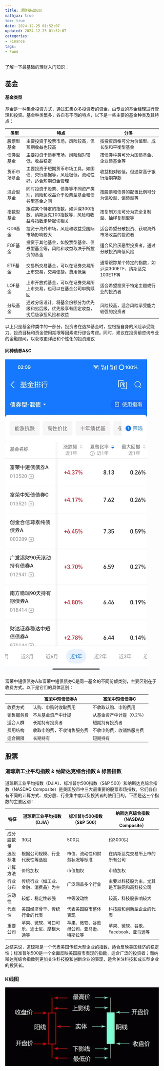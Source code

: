 ```yaml
---
title: 理财基础知识
mathjax: true
toc: true
date: 2024-12-25 01:52:07
updated: 2024-12-25 01:52:07
categories:
- Finance
tags:
- Fund
---
```


了解一下最基础的理财入门知识：

<!--more-->

## 基金

#### 基金类型

基金是一种集合投资方式，通过汇集众多投资者的资金，由专业的基金经理进行管理和投资。基金种类繁多，各自有不同的特点，以下是一些主要的基金种类及其特点：



|      类型      | 特点       | 分类       |
| ---------- | --------------------- | --------------------- |
| 股票型基金   | 主要投资于股票市场，风险较高，但预期收益也较高   | 按投资风格可分为价值型、成长型和平衡型基金   |
| 债券型基金 | 主要投资于债券市场，风险相对较低，收益稳定     | 按债券种类可分为国债基金、企业债基金等 |
| 货币市场基金   | 主要投资于短期货币市场工具，如国债、央行票据等，风险极低，流动性好，适合短期资金管理         | 收益相对较低，但通常高于银行活期存款         |
| 混合型基金   | 同时投资于股票、债券等不同资产类别，风险和收益介于股票型基金和债券型基金之间 | 按股票和债券的配置比例可分为偏股型、偏债型等 |
| 指数型基金   | 跟踪某个特定的指数，如沪深300指数、纳斯达克100指数等，风险和收益与指数走势密切相关             | 按复制方法可分为完全复制型、抽样复制型等             |
| QDII基金   | 投资于海外市场，风险和收益受国际市场影响较大     | 适合希望分散投资、获取海外市场收益的投资者             |
| FOF基金   | 投资于其他基金，如股票型基金、债券型基金等，风险和收益取决于所投资的基金             | 适合风险厌恶型投资者，通过分散投资降低风险            |
| ETF基金   | 交易所交易基金，可以在证券交易所上市交易，交易便捷，费用低廉             | 通常跟踪某个特定的指数，如沪深300ETF、纳斯达克100ETF等             |
| LOF基金   | 上市开放式基金，可以在证券交易所上市交易，也可以在基金公司申购赎回             | 适合希望投资于特定主题或行业的投资者             |
| 分级基金   | 通过分级设计，将基金份额分为优先级和劣后级，优先级享有固定收益，劣后级承担风险和收益             | 风险较高，适合风险承受能力较强的投资者             |


以上只是基金种类中的一部分，投资者在选择基金时，应根据自身的风险承受能力、投资目标和资金使用期限等因素进行综合考虑。同时，建议在投资前咨询专业的金融顾问，以获取更详细和个性化的投资建议

#### 同种债券A&C

![富荣中短债](https://github.com/TransformersWsz/picx-images-hosting/raw/master/637453d82cfe01a6b8ebe8c68e26f89.77dmhjm8rn.webp)

富荣中短债债券A和富荣中短债债券C是同一基金的不同份额类别，主要区别在于收费方式。以下是它们的具体区别：

|            | 富荣中短债债券A       | 富荣中短债债券C       |
| ---------- | --------------------- | --------------------- |
| 收费方式   | 认购、申购时收取费用   | 不收取认购、申购费用   |
| 销售服务费 | 不从基金资产中计提     | 从基金资产中计提（0.2%）|
| 适合人群   | 长期持有投资者         | 短期持有投资者         |
| 费用结构   | 收取申购费，不收销售服务费 | 不收申购费，收销售服务费 |
| 适合期限   | 长期持有             | 短期持有             |

## 股票

### 道琼斯工业平均指数 & 纳斯达克综合指数 & 标普指数
道琼斯工业平均指数（DJIA）、标准普尔500指数（S&P 500）和纳斯达克综合指数（NASDAQ Composite）是美国股市中三大最重要的股票市场指数，它们各自有不同的计算方式、成分股、行业集中度以及投资者的使用目的。下面是这三个指数的主要区别：

| 特征             | 道琼斯工业平均指数（DJIA）                  | 标准普尔500指数（S&P 500）                  | 纳斯达克综合指数（NASDAQ Composite）        |
|------------------|--------------------------------------------|--------------------------------------------|--------------------------------------------|
| 成分股数量     | 30只                                        | 500只                                       | 约3000只                                     |
| 选股标准       | 根据公司规模、行业代表性等选股            | 市值、流动性和财务状况等标准              | 在纳斯达克交易所上市的所有公司              |
| 计算方法       | 价格加权                                    | 市值加权                                    | 市值加权                                      |
| 行业分布       | 传统行业（如工业、金融、消费品）为主       | 广泛涵盖多个行业                          | 主要以科技股为主，尤其是互联网和高科技公司  |
| 波动性         | 较低，稳定性较强                          | 中等波动性                                 | 较高，科技股影响较大                        |
| 代表性         | 美国经济骨干、传统行业的代表              | 代表美国股市整体表现                      | 科技股和创新型企业的代表                    |
| 重要公司       | 苹果、微软、可口可乐、迪士尼、摩根大通等  | 苹果、微软、谷歌母公司、亚马逊、特斯拉等  | 苹果、微软、谷歌、Facebook、亚马逊等        |

总结来说，道琼斯是一个代表美国传统大型企业的指数，适合反映美国经济的稳定性；标准普尔500是一个全面反映美国股市表现的指数，适合广泛的投资者；而纳斯达克综合指数则更加关注科技股和创新企业的表现，适合关注科技和成长型企业的投资者。


### K线图
![K](https://github.com/TransformersWsz/picx-images-hosting/raw/master/image.969t9azi3v.webp)